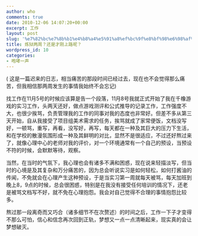 ```yaml
---
author: who
comments: true
date: 2010-12-06 14:07:20+00:00
excerpt: 工作
layout: post
slug: '%e7%82%bc%e7%8b%b1%e4%b8%a4%e5%91%a8%ef%bc%9f%e8%bf%98%e6%98%af%e6%89%8d%e5%88%9a%e4%b8%8a%e8%b7%af'
title: 炼狱两周？还是才刚上路呢？
wordpress_id: 10
categories:
- 咆哮一声
---
```


( 这是一篇迟来的日志，相当痛苦的那段时间已经过去，现在也不会觉得那么痛苦，但我相信那两周发生的事情我始终不会忘记)

找工作在11月5号的时候应该算是告一个段落，11月8号我就正式开始了我在千橡游戏的实习工作，头两天还好，做点游戏测评和公式推导的记录工作，工作强度不大，也很少挨骂，负责管理我的工作的同事对我的态度也非常好。但差不多从第三天开始，自从我接受了项目组美术需求的任务，挨骂就成了家常便饭，文档没写好，一顿骂，重写，再看，没写好，再写，每天都在一种及其巨大的压力下生活，和在学校的散漫氛围形成一种及其鲜明的对比，显然不是很适应，不过还好熬过来了，就像心理中心的老师对我的评价，对一个环境通常有一个自己的预设，当预设不符的时候，会默默等待，观察。

当然，在当时的气氛下，我心理也会有诸多不满和困惑，现在说来轻描淡写，但当时的心境是及其复杂和万分痛苦的，因为总会听说实习是如何轻松，如何打酱油的传闻，不免就会在心理产生这种预设，于是当实习第一周就每天被骂，每天加班到晚上8，9点的时候，总会很困惑，特别是在我没有接受任何培训的情况下，还老是被骂文档写不好，就不免在心理抱怨。我会对自己觉得不合理的事情抱怨比较多。

熬过那一段离奇而又巧合（诸多细节不在次赘述）的时间之后，工作一下子才变得不那么可怕，信心和信念再次回到正轨，梦想又一点一点清晰起来，现实真的会让梦想破灭。
